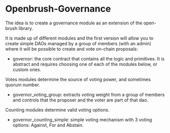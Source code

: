 
# Openbrush-Governance


The idea is to create a governance module as an extension of the open-brush library.

It is made up of different modules and the first version will allow you to create simple DAOs managed by a group of members (with an admin) where it will be possible to create and vote on-chain proposals:

- governor: the core contract that contains all the logic and primitives. It is abstract and requires choosing one of each of the modules below, or custom ones.

Votes modules determine the source of voting power, and sometimes quorum number.

- governor_voting_group: extracts voting weight from a group of members and controls that the proposer and the voter are part of that dao.

Counting modules determine valid voting options.    

- governor_counting_simple: simple voting mechanism with 3 voting options: Against, For and Abstain.



